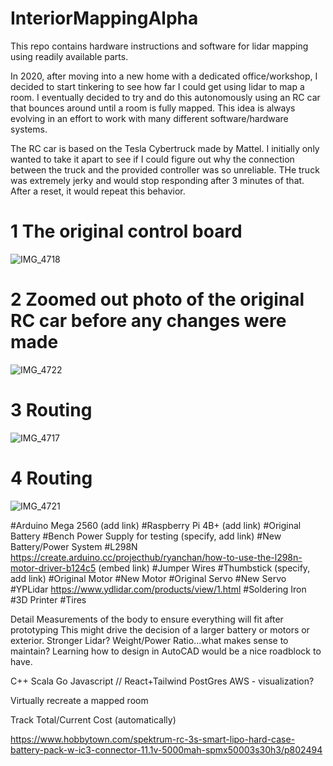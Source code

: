 # InteriorMappingAlpha

This repo contains hardware instructions and software for lidar mapping using readily available parts.

In 2020, after moving into a new home with a dedicated office/workshop, I decided to start tinkering to see how far I could get using lidar to map a room. I eventually decided to try and do this autonomously using an RC car that bounces around until a room is fully mapped. This idea is always evolving in an effort to work with many different software/hardware systems. 

The RC car is based on the Tesla Cybertruck made by Mattel.  I initially only wanted to take it apart to see if I could figure out why the connection between the truck and the provided controller was so unreliable. THe truck was extremely jerky and would stop responding after 3 minutes of that. After a reset, it would repeat this behavior.


# 1 The original control board
![IMG_4718](https://user-images.githubusercontent.com/42262966/152452452-f6a1cb17-77a1-4e28-ae72-3f210598feb3.jpg)


# 2 Zoomed out photo of the original RC car before any changes were made
![IMG_4722](https://user-images.githubusercontent.com/42262966/152452645-172df1b6-2b7f-4a1a-a148-f8b4d8a07e6a.jpg)

# 3 Routing
![IMG_4717](https://user-images.githubusercontent.com/42262966/152452461-a78e3b95-1fb9-47c3-a8b0-a16146729b24.jpg)

# 4 Routing
![IMG_4721](https://user-images.githubusercontent.com/42262966/152452641-dc9d7e2c-6f82-406e-8ea5-0dfa06298984.jpg)

#Arduino Mega 2560 (add link)
#Raspberry Pi 4B+ (add link)
#Original Battery
#Bench Power Supply for testing (specify, add link)
#New Battery/Power System
#L298N https://create.arduino.cc/projecthub/ryanchan/how-to-use-the-l298n-motor-driver-b124c5 (embed link)
#Jumper Wires
#Thumbstick (specify, add link)
#Original Motor
#New Motor
#Original Servo
#New Servo
#YPLidar https://www.ydlidar.com/products/view/1.html
#Soldering Iron
#3D Printer
#Tires

Detail Measurements of the body to ensure everything will fit after prototyping
This might drive the decision of a larger battery or motors or exterior.
Stronger Lidar?
Weight/Power Ratio...what makes sense to maintain?
Learning how to design in AutoCAD would be a nice roadblock to have.

C++
Scala
Go
Javascript // React+Tailwind
PostGres
AWS - visualization?

Virtually recreate a mapped room

Track Total/Current Cost (automatically)


https://www.hobbytown.com/spektrum-rc-3s-smart-lipo-hard-case-battery-pack-w-ic3-connector-11.1v-5000mah-spmx50003s30h3/p802494

